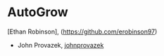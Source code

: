 # AutoGrow

[Ethan Robinson], (https://github.com/erobinson97)


- John Provazek, [johnprovazek](https://github.com/johnprovazek)